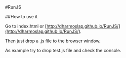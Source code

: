 #RunJS

##How to use it

Go to index.html or [http://dharmoslap.github.io/RunJS/](http://dharmoslap.github.io/RunJS/).

Then just drop a .js file to the browser window.

As example try to drop test.js file and check the console.
